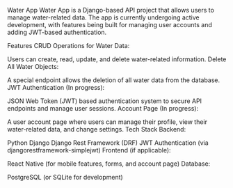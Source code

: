 Water App
Water App is a Django-based API project that allows users to manage water-related data. 
The app is currently undergoing active development, with features being built for 
managing user accounts and adding JWT-based authentication.

Features
CRUD Operations for Water Data:

Users can create, read, update, and delete water-related information.
Delete All Water Objects:

A special endpoint allows the deletion of all water data from the database.
JWT Authentication (In progress):

JSON Web Token (JWT) based authentication system to secure API endpoints and manage user sessions.
Account Page (In progress):

A user account page where users can manage their profile, view their water-related data, and change settings.
Tech Stack
Backend:

Python
Django
Django Rest Framework (DRF)
JWT Authentication (via djangorestframework-simplejwt)
Frontend (if applicable):

React Native (for mobile features, forms, and account page)
Database:

PostgreSQL (or SQLite for development)

